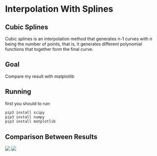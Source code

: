 # Interpolation With Splines

## Cubic Splines

Cubic splines is an interpolation method that generates n-1 curves 
with n being the number of points, that is, it generates different 
polynomial functions that together form the final curve.

## Goal

Compare my result with matplotlib


## Running 

first you should to run: 


```sh
pip3 install scipy
pip3 install numpy
pip3 install matplotlib
```

## Comparison Between Results

![](../MySpline.png)
![](../PythonSpline.png)

